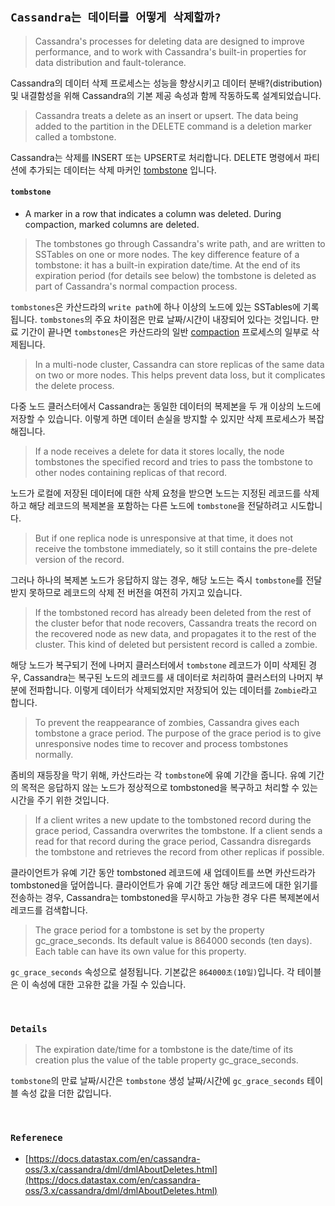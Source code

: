 ## `Cassandra는 데이터를 어떻게 삭제할까?`

> Cassandra's processes for deleting data are designed to improve performance, and to work with Cassandra's built-in properties for data distribution and fault-tolerance.

Cassandra의 데이터 삭제 프로세스는 성능을 향상시키고 데이터 분배?(distribution) 및 내결함성을 위해 Cassandra의 기본 제공 속성과 함께 작동하도록 설계되었습니다.

> Cassandra treats a delete as an insert or upsert. The data being added to the partition in the DELETE command is a deletion marker called a tombstone.

Cassandra는 삭제를 INSERT 또는 UPSERT로 처리합니다. DELETE 명령에서 파티션에 추가되는 데이터는 삭제 마커인 [tombstone](https://docs.datastax.com/en/glossary/docs/index.html#tombstone) 입니다.

#### `tombstone`
- A marker in a row that indicates a column was deleted. During compaction, marked columns are deleted.

> The tombstones go through Cassandra's write path, and are written to SSTables on one or more nodes. The key difference feature of a tombstone: it has a built-in expiration date/time. At the end of its expiration period (for details see below) the tombstone is deleted as part of Cassandra's normal compaction process.

`tombstones`은 카산드라의 `write path`에 하나 이상의 노드에 있는 SSTables에 기록됩니다. `tombstones`의 주요 차이점은 만료 날짜/시간이 내장되어 있다는 것입니다. 만료 기간이 끝나면 `tombstones`은 카산드라의 일반 [compaction](https://docs.datastax.com/en/cassandra-oss/3.x/cassandra/dml/dmlHowDataMaintain.html#dmlHowDataMaintain__dml-compaction) 프로세스의 일부로 삭제됩니다.

> In a multi-node cluster, Cassandra can store replicas of the same data on two or more nodes. This helps prevent data loss, but it complicates the delete process.

다중 노드 클러스터에서 Cassandra는 동일한 데이터의 복제본을 두 개 이상의 노드에 저장할 수 있습니다. 이렇게 하면 데이터 손실을 방지할 수 있지만 삭제 프로세스가 복잡해집니다.

> If a node receives a delete for data it stores locally, the node tombstones the specified record and tries to pass the tombstone to other nodes containing replicas of that record.

노드가 로컬에 저장된 데이터에 대한 삭제 요청을 받으면 노드는 지정된 레코드를 삭제하고 해당 레코드의 복제본을 포함하는 다른 노드에 `tombstone`을 전달하려고 시도합니다.

>  But if one replica node is unresponsive at that time, it does not receive the tombstone immediately, so it still contains the pre-delete version of the record.

그러나 하나의 복제본 노드가 응답하지 않는 경우, 해당 노드는 즉시 `tombstone`를 전달 받지 못하므로 레코드의 삭제 전 버전을 여전히 가지고 있습니다.

>  If the tombstoned record has already been deleted from the rest of the cluster befor that node recovers, Cassandra treats the record on the recovered node as new data, and propagates it to the rest of the cluster. This kind of deleted but persistent record is called a zombie.

해당 노드가 복구되기 전에 나머지 클러스터에서 `tombstone` 레코드가 이미 삭제된 경우, Cassandra는 복구된 노드의 레코드를 새 데이터로 처리하여 클러스터의 나머지 부분에 전파합니다. 이렇게 데이터가 삭제되었지만 저장되어 있는 데이터를 `Zombie`라고 합니다.

> To prevent the reappearance of zombies, Cassandra gives each tombstone a grace period. The purpose of the grace period is to give unresponsive nodes time to recover and process tombstones normally. 

좀비의 재등장을 막기 위해, 카산드라는 각 `tombstone`에 유예 기간을 줍니다. 유예 기간의 목적은 응답하지 않는 노드가 정상적으로 tombstoned을 복구하고 처리할 수 있는 시간을 주기 위한 것입니다.

> If a client writes a new update to the tombstoned record during the grace period, Cassandra overwrites the tombstone. If a client sends a read for that record during the grace period, Cassandra disregards the tombstone and retrieves the record from other replicas if possible.

클라이언트가 유예 기간 동안 tombstoned 레코드에 새 업데이트를 쓰면 카산드라가 tombstoned을 덮어씁니다. 클라이언트가 유예 기간 동안 해당 레코드에 대한 읽기를 전송하는 경우, Cassandra는 tombstoned을 무시하고 가능한 경우 다른 복제본에서 레코드를 검색합니다.

> The grace period for a tombstone is set by the property gc_grace_seconds. Its default value is 864000 seconds (ten days). Each table can have its own value for this property.

`gc_grace_seconds` 속성으로 설정됩니다. 기본값은 `864000초(10일)`입니다. 각 테이블은 이 속성에 대한 고유한 값을 가질 수 있습니다.

<br>

### `Details`

> The expiration date/time for a tombstone is the date/time of its creation plus the value of the table property gc_grace_seconds.

`tombstone`의 만료 날짜/시간은 `tombstone` 생성 날짜/시간에 `gc_grace_seconds` 테이블 속성 값을 더한 값입니다.

<br>

### `Referenece`

- [https://docs.datastax.com/en/cassandra-oss/3.x/cassandra/dml/dmlAboutDeletes.html](https://docs.datastax.com/en/cassandra-oss/3.x/cassandra/dml/dmlAboutDeletes.html)